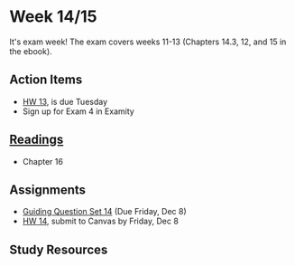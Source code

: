 # Week 14/15

It's exam week!  The exam covers weeks 11-13 (Chapters 14.3, 12, and 15 in the ebook). 

## Action Items
* [HW 13](https://genchem.science.psu.edu/homework-13-wc), is due Tuesday
* Sign up for Exam 4 in Examity


## [Readings](https://genchem.science.psu.edu)
* Chapter 16


## Assignments

- [Guiding Question Set 14](https://psu.instructure.com/courses/1866869/quizzes/3317744) (Due Friday, Dec 8)
- [HW 14](https://genchem.science.psu.edu/homework-14-wc), submit to Canvas by Friday, Dec 8


## Study Resources






<houck-math> </houck-math>